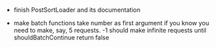 * finish PostSortLoader and its documentation

* make batch functions take number as first argument if you know you need to make, say, 5 requests.
-1 should make infinite requests until shouldBatchContinue return false 